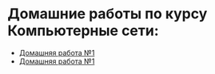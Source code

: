 # Домашние работы по курсу Компьютерные сети:
* [Домашняя работа №1](https://github.com/VeronikaKhodan21/ComputerNetworksHW/blob/main/hw1.md)
* [Домашняя работа №1](https://github.com/VeronikaKhodan21/ComputerNetworksHW/blob/main/hw2.md)